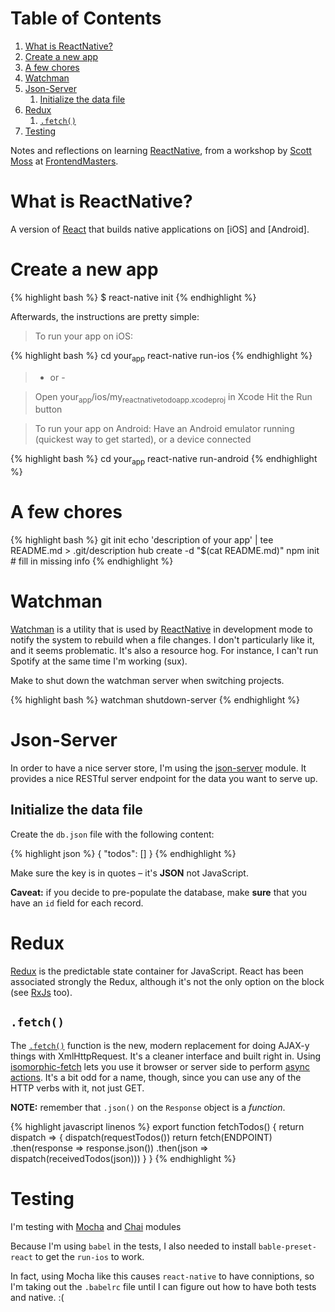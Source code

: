 
# Table of Contents

1.  [What is ReactNative?](#what-is-reactnative)
2.  [Create a new app](#create-a-new-app)
3.  [A few chores](#a-few-chores)
4.  [Watchman](#watchman)
5.  [Json-Server](#json-server)
    1.  [Initialize the data file](#initialize-the-data-file)
6.  [Redux](#redux)
    1.  [`.fetch()`](#fetch)
7.  [Testing](#testing)

Notes and reflections on learning [ReactNative](https://facebook.github.io/react-native/), from a workshop by [Scott Moss](https://github.com/hendrixer) at [FrontendMasters](https://frontendmasters.com/).


<a id="what-is-reactnative"></a>

# What is ReactNative?

A version of [React](https://facebook.github.io/react/) that builds native applications on [iOS] and [Android].


<a id="create-a-new-app"></a>

# Create a new app

{% highlight bash %} $ react-native init {% endhighlight %}

Afterwards, the instructions are pretty simple:

> To run your app on iOS:

{% highlight bash %} cd your<sub>app</sub> react-native run-ios {% endhighlight %}

> -   or -

> Open your<sub>app</sub>/ios/my<sub>react</sub><sub>native</sub><sub>todo</sub><sub>app.xcodeproj</sub> in Xcode Hit the Run button

> To run your app on Android: Have an Android emulator running (quickest way to get started), or a device connected

{% highlight bash %} cd your<sub>app</sub> react-native run-android {% endhighlight %}


<a id="a-few-chores"></a>

# A few chores

{% highlight bash %} git init echo 'description of your app' | tee README.md > .git/description hub create -d "$(cat README.md)" npm init # fill in missing info {% endhighlight %}


<a id="watchman"></a>

# Watchman

[Watchman](https://facebook.github.io/watchman/) is a utility that is used by [ReactNative](https://facebook.github.io/react-native/) in development mode to notify the system to rebuild when a file changes. I don't particularly like it, and it seems problematic. It's also a resource hog. For instance, I can't run Spotify at the same time I'm working (sux).

Make to shut down the watchman server when switching projects.

{% highlight bash %} watchman shutdown-server {% endhighlight %}


<a id="json-server"></a>

# Json-Server

In order to have a nice server store, I'm using the [json-server](https://www.npmjs.com/package/json-server) module. It provides a nice RESTful server endpoint for the data you want to serve up.


<a id="initialize-the-data-file"></a>

## Initialize the data file

Create the `db.json` file with the following content:

{% highlight json %} { "todos": [] } {% endhighlight %}

Make sure the key is in quotes &#x2013; it's **JSON** not JavaScript.

**Caveat:** if you decide to pre-populate the database, make **sure** that you have an `id` field for each record.


<a id="redux"></a>

# Redux

[Redux](http://redux.js.org/) is the predictable state container for JavaScript. React has been associated strongly the Redux, although it's not the only option on the block (see [RxJs](http://reactivex.io/) too).


<a id="fetch"></a>

## `.fetch()`

The [`.fetch()`](https://developer.mozilla.org/en-US/docs/Web/API/GlobalFetch/fetch) function is the new, modern replacement for doing AJAX-y things with XmlHttpRequest. It's a cleaner interface and built right in. Using [isomorphic-fetch](https://www.npmjs.com/package/isomorphic-fetch) lets you use it browser or server side to perform [async actions](http://redux.js.org/docs/advanced/AsyncActions.html). It's a bit odd for a name, though, since you can use any of the HTTP verbs with it, not just GET.

**NOTE:** remember that `.json()` on the `Response` object is a *function*.

{% highlight javascript linenos %} export function fetchTodos() { return dispatch => { dispatch(requestTodos()) return fetch(ENDPOINT) .then(response => response.json()) .then(json => dispatch(receivedTodos(json))) } } {% endhighlight %}


<a id="testing"></a>

# Testing

I'm testing with [Mocha](http://mochajs.org/) and [Chai](http://chaijs.com/) modules

<div class="HTML">
<del>

</div>

Because I'm using `babel` in the tests, I also needed to install `bable-preset-react` to get the `run-ios` to work.

<div class="HTML">
</del>

</div>

In fact, using Mocha like this causes `react-native` to have conniptions, so I'm taking out the `.babelrc` file until I can figure out how to have both tests and native. :(

